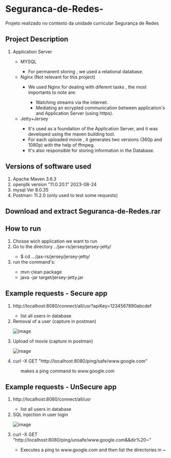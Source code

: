 # Seguranca-de-Redes-
Projeto realizado no contexto da unidade curricular Segurança de Redes 

<h2>Project Description</h2>
<ol>

  <li>Application Server</li>
  <ul>
    <li> MYSQL </li>
    <ul>
      <li>For permanent storing , we used a relational database.</li>
    </ul>
    <li> Nginx (Not relevant for this project)</li>
    <ul>
      <li> We used Nginx for dealing with diferent tasks , the most importants to note are:</li>
      <ul>
        <li> Watching streams via the internet.</li>
        <li>Mediating an ecrypted communication between application's and Application Server (using https).</li>
      </ul>
    </ul>
    <li> Jetty+Jersey </li>
    <ul>
      <li>It's used as a foundation of the Application Server, and it was developed using the maven building tool.</li>
      <li>For each uploaded movie , it generates two versions (360p and 1080p) with the help of ffmpeg.</li>
      <li>It's also responsible for storing information in the Database.</li>
    </ul>
  </ul>
</ol>

<h2>Versions of software used</h2>
<ol>
  <li>Apache Maven 3.6.3</li>
  <li>openjdk version "11.0.20.1" 2023-08-24</li>
  <li>mysql  Ver 8.0.35</li>
  <li>Postman: 11.2.0 (only used to test some requests)</li>
</ol>

<h2>Download and extract Seguranca-de-Redes.rar</h2>

<h2>How to run</h2>

<ol>
  	<li>Chosse wich application we want to run </li>
    <li>Go to the directory ../jax-rs/jersey/jersey-jetty/</li>
    <ul>
      <li>$ cd .../jax-rs/jersey/jersey-jetty/</li>
    </ul>
    <li>run the command's:  </li>
  <ul>
    <li>mvn clean package</li>
    <li>java -jar target/jersey-jetty.jar</li>
  </ul>
    
</ol>

<h2>Example requests - Secure app </h2>

<ol>
  <li>http://localhost:8080/connect/all/usr?apiKey=1234567890abcdef</li>
  <ul>
    <li>list all users in database</li>
  </ul>

  <li>Removal of a user (capture in postman)</li>

  ![image](https://github.com/user-attachments/assets/ef14cabb-1797-42cc-a731-269c384dd647)

  <li>Upload of movie (capture in postman)</li>

  ![image](https://github.com/user-attachments/assets/89d83a83-ce0a-4adc-ab47-08f57f54449e)

  <li>curl -X GET "http://localhost:8080/ping/safe/www.google.com"</li>
  <ul>
    makes a ping command to www.google.com
  </ul>
</ol>

<h2>Example requests - UnSecure app </h2>

<ol>
  <li>http://localhost:8080/connect/all/usr</li>
  <ul>
    <li>list all users in database</li>
  </ul>
  <li>SQL injection in user login</li>

  ![image](https://github.com/user-attachments/assets/cf5fb86d-f380-4fec-a665-f4754ff2f285)


  <li>curl -X GET "http://localhost:8080/ping/unsafe/www.google.com&&dir%20~"</li>
  <ul>
    <li>Executes a ping to www.google.com and then list the directories in ~</li>
  </ul>
</ol>



